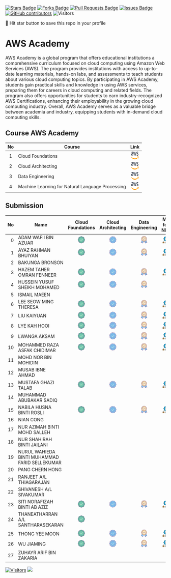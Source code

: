 <a href="https://github.com/drshahizan/BDM/stargazers"><img src="https://img.shields.io/github/stars/drshahizan/BDM" alt="Stars Badge"/></a>
<a href="https://github.com/drshahizan/BDM/network/members"><img src="https://img.shields.io/github/forks/drshahizan/BDM" alt="Forks Badge"/></a>
<a href="https://github.com/drshahizan/BDM/pulls"><img src="https://img.shields.io/github/issues-pr/drshahizan/BDM" alt="Pull Requests Badge"/></a>
<a href="https://github.com/drshahizan/BDM"><img src="https://img.shields.io/github/issues/drshahizan/BDM" alt="Issues Badge"/></a>
<a href="https://github.com/drshahizan/BDM/graphs/contributors"><img alt="GitHub contributors" src="https://img.shields.io/github/contributors/drshahizan/BDM?color=2b9348"></a>
![Visitors](https://api.visitorbadge.io/api/visitors?path=https%3A%2F%2Fgithub.com%2Fdrshahizan%2BDM&labelColor=%23d9e3f0&countColor=%23697689&style=flat)

🌟 Hit star button to save this repo in your profile

# AWS Academy

AWS Academy is a global program that offers educational institutions a comprehensive curriculum focused on cloud computing using Amazon Web Services (AWS). The program provides institutions with access to up-to-date learning materials, hands-on labs, and assessments to teach students about various cloud computing topics. By participating in AWS Academy, students gain practical skills and knowledge in using AWS services, preparing them for careers in cloud computing and related fields. The program also offers opportunities for students to earn industry-recognized AWS Certifications, enhancing their employability in the growing cloud computing industry. Overall, AWS Academy serves as a valuable bridge between academia and industry, equipping students with in-demand cloud computing skills.

## Course AWS Academy

| No  | Course                                                                                                |                                                             Link                                                             |
| :-: | ----------------------------------------------------------------------------------------------------- | :--------------------------------------------------------------------------------------------------------------------------: |
|  1  | Cloud Foundations | <a href="https://awsacademy.instructure.com/courses/60317" ><img src="../images/aws.svg" width="24px" height="24px" ></a> |
|  2  | Cloud Architecting | <a href="https://awsacademy.instructure.com/courses/60318" ><img src="../images/aws.svg" width="24px" height="24px" ></a> |
|  3  | Data Engineering | <a href="https://awsacademy.instructure.com/courses/60401" ><img src="../images/aws.svg" width="24px" height="24px" ></a> |
|  4  | Machine Learning for Natural Language Processing | <a href="https://awsacademy.instructure.com/courses/60323" ><img src="../images/aws.svg" width="24px" height="24px" ></a> |

## Submission

| No  | Name  | Cloud Foundations | Cloud Architecting | Data Engineering | ML for NLP |
| ---: | ------------- | :-------------: | :-------------: | :-------------: | :-------------: | 
| 0   | ADAM WAFII BIN AZUAR                      | <a href="https://www.credly.com/badges/4bc350fe-4dac-48eb-8ffa-123835bacef4/public_url"><img src="../images/badge1.png" width="24px" height="24px"></a> | <a href="https://www.credly.com/badges/f0cceb63-764c-49a5-8358-45a1921fe550/public_url"><img src="../images/badge2.png" width="24px" height="24px"></a> | <a href="https://www.credly.com/badges/8dfc05e1-c725-4c91-9bbc-8b74e4655b9b/public_url"><img src="../images/badge3.png" width="24px" height="24px"></a>| <a href="https://www.credly.com/badges/8dfc05e1-c725-4c91-9bbc-8b74e4655b9b/public_url"><img src="../images/nlp.png" width="24px" height="24px"></a>|
| 1   | AYAZ RAHMAN BHUIYAN                    |  <a href="https://www.credly.com/badges/8d41c522-494b-4861-b224-853fb8ba962b/public_url"><img src="../images/badge1.png" width="24px" height="24px"></a> | <a href="https://www.credly.com/badges/1f4f888c-fc9a-4021-9ed4-facdf4b6644f/public_url"><img src="../images/badge2.png" width="24px" height="24px"></a> | <a href="https://www.credly.com/badges/bfede587-6bff-421f-9275-10412ad2bbee/public_url"><img src="../images/badge3.png" width="24px" height="24px"></a>| <a href="https://www.credly.com/badges/2715e8ed-d0cf-45f1-860a-f7c5958af617/public_url"><img src="../images/nlp.png" width="24px" height="24px"></a>|
| 2   | BAKUNGA BRONSON                        |
| 3   | HAZEM TAHER OMRAN FENNEER              | <a href="https://www.credly.com/badges/ac081abd-9ed3-479a-b82f-e2588cdf3171/public_url"><img src="../images/badge1.png" width="24px" height="24px"></a> | <a href="https://www.credly.com/badges/6b037cdf-7de4-4477-b4d3-b5db5a2cf8d8/public_url"><img src="../images/badge2.png" width="24px" height="24px"></a> | <a href="https://www.credly.com/badges/30b98403-22e3-46e7-b7b9-7d9d356a4a14/public_url"><img src="../images/badge3.png" width="24px" height="24px"></a>| <a href="https://www.credly.com/badges/e552a75e-7c1b-4dcf-bda7-17719e099ce6/public_url"><img src="../images/nlp.png" width="24px" height="24px"></a>|
| 4   | HUSSEIN YUSUF SHEIKH MOHAMED           |  <a href="https://www.credly.com/badges/d278a9f3-d696-4420-8690-966ce228a360/public_url"><img src="../images/badge1.png" width="24px" height="24px"></a> | <a href="https://www.credly.com/badges/35455eff-1ffa-4d58-a7b0-cf4f76abbf55/public_url"><img src="../images/badge2.png" width="24px" height="24px"></a> |<a href="https://www.credly.com/badges/2ef85480-8c39-45bf-8ec8-3432e55b9e45/public_url"><img src="../images/badge3.png" width="24px" height="24px"></a>|
| 5   | ISMAIL MAEEN                           |
| 6   | LEE SEOW MING THERESA                  | <a href="https://www.credly.com/badges/6e1662da-e593-4e9d-9c34-8ed6392383d5/public_url"><img src="../images/badge1.png" width="24px" height="24px"></a> | <a href="https://www.credly.com/badges/ca29d6f8-7e6e-4d61-82a8-ceed0bbb60e9/public_url"><img src="../images/badge2.png" width="24px" height="24px"></a> | <a href="https://www.credly.com/badges/e7531144-119e-4684-b715-05e3ad943193/public_url"><img src="../images/badge3.png" width="24px" height="24px"></a>| <a href="https://www.credly.com/badges/25db0c84-70bc-493e-9342-7a2de49a6835/public_url"><img src="../images/nlp.png" width="24px" height="24px"></a>
| 7   | LIU KAIYUAN                            | <a href="https://www.credly.com/badges/858a79ee-0b2b-4e90-9e5e-69ae8e66c72a/public_url"><img src="../images/badge1.png" width="24px" height="24px"></a> | <a href="https://www.credly.com/badges/19b33255-bcdb-4d1b-af83-23b9eb8cab99/public_url"><img src="../images/badge2.png" width="24px" height="24px"></a> | <a href="https://www.credly.com/badges/4879ad3c-bb91-4cb1-9a9e-f5e2b3f7d6a8/public_url"><img src="../images/badge3.png" width="24px" height="24px"></a>| <a href="https://www.credly.com/badges/969db748-22f1-43a2-ad1d-28830de35fd2/public_url"><img src="../images/nlp.png" width="24px" height="24px"></a>
| 8   | LYE KAH HOOI                            |<a href="https://www.credly.com/badges/724b7378-7280-4c24-9f85-f02c8f887793/public_url"><img src="../images/badge1.png" width="24px" height="24px"></a> | <a href="https://www.credly.com/badges/8fba04fe-6a93-482e-8eb9-7c4016decc3f/public_url"><img src="../images/badge2.png" width="24px" height="24px"></a> | <a href="https://www.credly.com/badges/96b8c962-f2a8-4bc6-af76-378dcef05e93/public_url"><img src="../images/badge3.png" width="24px" height="24px"></a>| <a href="https://www.credly.com/badges/46f1b980-8306-4997-93a4-8a2fb2f7fd48/public_url"><img src="../images/nlp.png" width="24px" height="24px"></a>
| 9   | LWANGA AKSAM                           |<a href="https://www.credly.com/badges/5d60c50e-359f-4c6c-affd-fde049ed1cfe/public_url"><img src="../images/badge1.png" width="24px" height="24px"></a> | <a href="https://www.credly.com/badges/f85130b9-ba86-44ee-91ad-3aac542c9656/public_url"><img src="../images/badge2.png" width="24px" height="24px"></a> | <a href="https://www.credly.com/badges/d91bedcd-c029-42b5-b28a-a9616d208618/public_url"><img src="../images/badge3.png" width="24px" height="24px"></a> | <a href="https://www.credly.com/badges/ff940994-d8a6-4461-80ad-485cb02c6224/public_url"><img src="../images/nlp.png" width="24px" height="24px"></a>| 
| 10  | MOHAMMED RAZA ASFAK CHIDIMAR           |<a href="https://www.credly.com/badges/2fe18dc7-c99e-4ab5-8ac0-2d047c1a1165/public_url"><img src="../images/badge1.png" width="24px" height="24px"></a> | <a href="https://www.credly.com/badges/b01e2a0e-fce8-4f64-b847-a5282d0bc7db/public_url"><img src="../images/badge2.png" width="24px" height="24px"></a> | <a href="https://www.credly.com/badges/fad9e660-69ae-4e1f-9519-00066ffd02cc/public_url"><img src="../images/badge3.png" width="24px" height="24px"></a>| <a href="https://www.credly.com/badges/08455bca-7f09-4675-9087-d15d2ccf40b9/public_url"><img src="../images/nlp.png" width="24px" height="24px"></a>
| 11  | MOHD NOR BIN MOHIDIN                   |
| 12  | MUSAB IBNE AHMAD                        |
| 13  |  MUSTAFA GHAZI TALAB                               |<a href="https://www.credly.com/badges/4f390d53-f2e6-42fd-84df-83db4424eb4c/public_url"><img src="../images/badge1.png" width="24px" height="24px"></a> | <a href="https://www.credly.com/badges/95be18c4-7ec1-400a-8022-ad9abb38004a/public_url"><img src="../images/badge2.png" width="24px" height="24px"></a> | <a href="https://www.credly.com/badges/4ea0fd32-2783-4fb8-b9e4-9baddf6dc1bc/public_url"><img src="../images/badge3.png" width="24px" height="24px"></a>| <a href="https://www.credly.com/badges/add18954-8185-4d2a-bbf7-674c8607d5da/public_url"><img src="../images/nlp.png" width="24px" height="24px"></a>
| 14  | MUHAMMAD ABUBAKAR SADIQ                |
| 15  | NABILA HUSNA BINTI ROSLI               |<a href="https://www.credly.com/badges/5b1ab9ba-d8e2-4b9a-9f1e-2a9a7229b13c/public_url"><img src="../images/badge1.png" width="24px" height="24px"></a> | <a href="https://www.credly.com/badges/d6fcb886-41da-40d0-a9b9-ecfb17303c08/public_url"><img src="../images/badge2.png" width="24px" height="24px"></a> | <a href="https://www.credly.com/badges/6439ee26-ff8a-41f9-9f8c-923a80518874/public_url"><img src="../images/badge3.png" width="24px" height="24px"></a>| <a href="https://www.credly.com/badges/6571ee44-19a4-481c-9bbd-c76175e68933/public_url"><img src="../images/nlp.png" width="24px" height="24px"></a>|
| 16  | NIAN CONG                               |
| 17  | NUR AZIMAH BINTI MOHD SALLEH           |
| 18  | NUR SHAHIRAH BINTI JAILANI             |
| 19  | NURUL WAHIEDA BINTI MUHAMMAD FARID SELLEKUMAR  |
| 20  | PANG CHERN HONG                        |
| 21  | RANJEET A/L THIAGARAJAN                |
| 22  | SHIVANESH A/L SIVAKUMAR                |
| 23  | SITI NORAFIZAH BINTI AB AZIZ           |<a href="https://www.credly.com/badges/a217a545-00c2-48f2-87fb-2efbf6e3da14/public_url"><img src="../images/badge1.png" width="24px" height="24px"></a> |<a href="https://www.credly.com/badges/b286c756-391f-4ce2-b538-71a96a2d59c5/public_url"><img src="../images/badge2.png" width="24px" height="24px"></a> | <a href="https://www.credly.com/badges/3b5cd6b9-f6f0-493f-951f-3c1799aa5915/public_url"><img src="../images/badge3.png" width="24px" height="24px"></a>| <a href="https://www.credly.com/badges/84bff3a7-446e-430a-97a5-045ef8aa2032/public_url"><img src="../images/nlp.png" width="24px" height="24px"></a>|
| 24  | THANEATHARRAN A/L SANTHARASEKARAN      |<a href="https://www.credly.com/earner/earned/badge/18c9d65f-53cc-4e96-9553-13f6030d6267"><img src="../images/badge1.png" width="24px" height="24px"></a> |
| 25  | THONG YEE MOON                         |<a href="https://www.credly.com/badges/7536ce85-94d5-43eb-a022-7e2fff945c13/public_url"><img src="../images/badge1.png" width="24px" height="24px"></a> |<a href="https://www.credly.com/badges/52f71211-2451-4224-a006-e57fc05e46fa/public_url"><img src="../images/badge2.png" width="24px" height="24px"></a> | <a href="https://www.credly.com/badges/b1680c97-bc4a-435a-90d7-259d5fd783c8/public_url"><img src="../images/badge3.png" width="24px" height="24px"></a>| <a href="https://www.credly.com/badges/ebb1cb34-1772-4622-9da1-5afdd0c51eb1/public_url"><img src="../images/nlp.png" width="24px" height="24px"></a>|
| 26  | WU JIAMING                             |<a href="https://www.credly.com/badges/4a7d2e7c-2748-42b2-87d8-48956d7e3e54/public_url"><img src="../images/badge1.png" width="24px" height="24px"></a> |<a href="https://www.credly.com/badges/1381bc4a-0796-4741-883b-54e93434d516/public_url"><img src="../images/badge2.png" width="24px" height="24px"></a> | <a href="https://www.credly.com/badges/02d4e5b7-4857-4e0e-bb73-f3838ad8fc1c/public_url"><img src="../images/badge3.png" width="24px" height="24px"></a>| <a href="https://www.credly.com/badges/816bab97-7aba-4433-b963-f7c0f5504735/public_url"><img src="../images/nlp.png" width="24px" height="24px"></a>|
| 27  | ZUHAYR ARIF BIN ZAKARIA                |


[![Visitors](https://api.visitorbadge.io/api/visitors?path=https%3A%2F%2Fgithub.com%2Fdrshahizan&labelColor=%23697689&countColor=%23555555&style=plastic)](https://visitorbadge.io/status?path=https%3A%2F%2Fgithub.com%2Fdrshahizan)
![](https://hit.yhype.me/github/profile?user_id=81284918)

